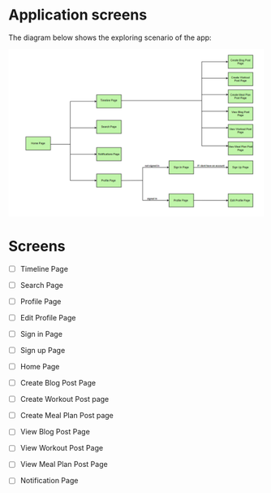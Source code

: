 # Application screens
The diagram below shows the exploring scenario of the app:

![App Structure Diagram](app_structure.png "App Structure Diagram")



# Screens
- [ ] Timeline Page
- [ ] Search Page
- [ ] Profile Page
- [ ] Edit Profile Page
- [ ] Sign in Page
- [ ] Sign up Page
- [ ] Home Page
- [ ] Create Blog Post Page
- [ ] Create Workout Post page 
- [ ] Create Meal Plan Post page 
- [ ] View Blog Post Page
- [ ] View Workout Post Page
- [ ] View Meal Plan Post Page
- [ ] Notification Page

